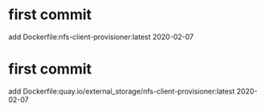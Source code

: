 # first commit
add Dockerfile:nfs-client-provisioner:latest 2020-02-07
# first commit
add Dockerfile:quay.io/external_storage/nfs-client-provisioner:latest 2020-02-07
